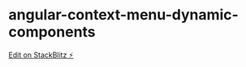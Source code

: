 # angular-context-menu-dynamic-components

[Edit on StackBlitz ⚡️](https://stackblitz.com/edit/angular-context-menu-dynamic-components)